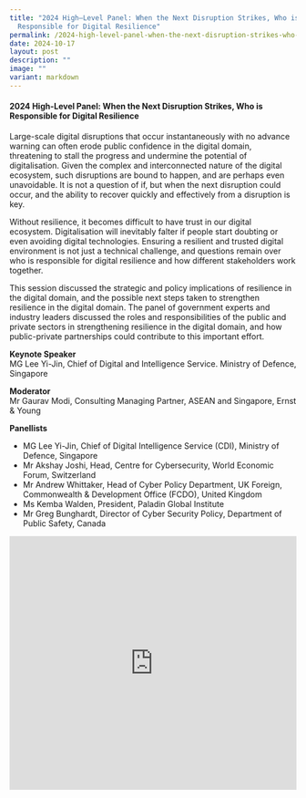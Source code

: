 ```yaml
---
title: "2024 High–Level Panel: When the Next Disruption Strikes, Who is
  Responsible for Digital Resilience"
permalink: /2024-high-level-panel-when-the-next-disruption-strikes-who-is-responsible-for-digital-resilience/
date: 2024-10-17
layout: post
description: ""
image: ""
variant: markdown
---
```

#### **2024 High-Level Panel: When the Next Disruption Strikes, Who is Responsible for Digital Resilience**

Large-scale digital disruptions that occur instantaneously with no advance warning can often erode public confidence in the digital domain, threatening to stall the progress and undermine the potential of digitalisation. Given the complex and interconnected nature of the digital ecosystem, such disruptions are bound to happen, and are perhaps even unavoidable. It is not a question of if, but when the next disruption could occur, and the ability to recover quickly and effectively from a disruption is key.

Without resilience, it becomes difficult to have trust in our digital ecosystem. Digitalisation will inevitably falter if people start doubting or even avoiding digital technologies. Ensuring a resilient and trusted digital environment is not just a technical challenge, and questions remain over who is responsible for digital resilience and how different stakeholders work together.

This session discussed the strategic and policy implications of resilience in the digital domain, and the possible next steps taken to strengthen resilience in the digital domain. The panel of government experts and industry leaders discussed the roles and responsibilities of the public and private sectors in strengthening resilience in the digital domain, and how public-private partnerships could contribute to this important effort.

**Keynote Speaker**
<br>MG Lee Yi-Jin, Chief of Digital and Intelligence Service. Ministry of Defence, Singapore

**Moderator**
<br>Mr Gaurav Modi, Consulting Managing Partner, ASEAN and Singapore, Ernst &amp; Young

**Panellists**
* MG Lee Yi-Jin, Chief of Digital Intelligence Service (CDI), Ministry of Defence, Singapore
* Mr Akshay Joshi, Head, Centre for Cybersecurity, World Economic Forum, Switzerland
* Mr Andrew Whittaker, Head of Cyber Policy Department, UK Foreign, Commonwealth &amp; Development Office (FCDO), United Kingdom
* Ms Kemba Walden, President, Paladin Global Institute
* Mr Greg Bunghardt, Director of Cyber Security Policy, Department of Public Safety, Canada

<iframe allowfullscreen="" allow="accelerometer; autoplay; clipboard-write; encrypted-media; gyroscope; picture-in-picture; web-share" frameborder="0" title="YouTube video player" src="https://www.youtube.com/embed/BpfOmUB1uec?si=xVjHiGMntWT2cZke" width="100%" height="445"></iframe>